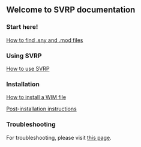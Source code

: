 ## Welcome to SVRP documentation

### Start here!

[How to find .sny and .mod files](https://github.com/Vir0z4/svrp/wiki/How-to-find-.sny-and-.mod-files)

### Using SVRP

[How to use SVRP](https://github.com/Vir0z4/svrp/wiki/How-to-use-SVRP-(GUI-version))

### Installation

[How to install a WIM file](https://github.com/Vir0z4/svrp/wiki/How-to-install-WIM-files)

[Post-installation instructions](https://github.com/Vir0z4/svrp/wiki/Post-installation)

### Troubleshooting

For troubleshooting, please visit [this page](https://github.com/Vir0z4/svrp/wiki/Troubleshooting).

